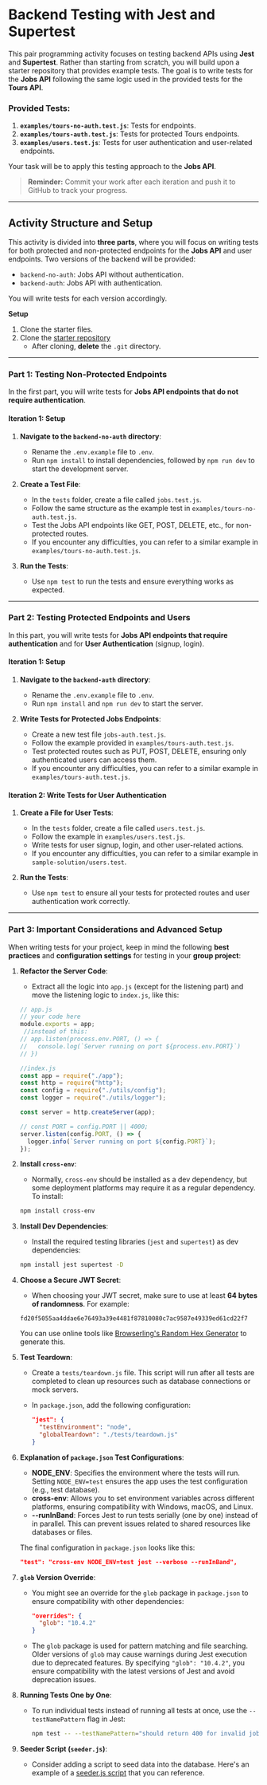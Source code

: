 # Backend Testing with Jest and Supertest

This pair programming activity focuses on testing backend APIs using **Jest** and **Supertest**. Rather than starting from scratch, you will build upon a starter repository that provides example tests. The goal is to write tests for the **Jobs API** following the same logic used in the provided tests for the **Tours API**.

### Provided Tests:
1. **`examples/tours-no-auth.test.js`**: Tests for endpoints.
2. **`examples/tours-auth.test.js`**: Tests for protected Tours endpoints.
3. **`examples/users.test.js`**: Tests for user authentication and user-related endpoints.

Your task will be to apply this testing approach to the **Jobs API**.

> **Reminder:** Commit your work after each iteration and push it to GitHub to track your progress.

---

## Activity Structure and Setup

This activity is divided into **three parts**, where you will focus on writing tests for both protected and non-protected endpoints for the **Jobs API** and user endpoints. Two versions of the backend will be provided:
- `backend-no-auth`: Jobs API without authentication.
- `backend-auth`: Jobs API with authentication.

You will write tests for each version accordingly.

**Setup**

1. Clone the starter files.
2. Clone the [starter repository](https://github.com/tx00-resources-en/week7-bepp-starter)
   - After cloning, **delete** the `.git` directory.

---

### Part 1: Testing Non-Protected Endpoints

In the first part, you will write tests for **Jobs API endpoints that do not require authentication**.

#### Iteration 1: Setup
1. **Navigate to the `backend-no-auth` directory**:
   - Rename the `.env.example` file to `.env`.
   - Run `npm install` to install dependencies, followed by `npm run dev` to start the development server.

2. **Create a Test File**:
   - In the `tests` folder, create a file called `jobs.test.js`.
   - Follow the same structure as the example test in `examples/tours-no-auth.test.js`.
   - Test the Jobs API endpoints like GET, POST, DELETE, etc., for non-protected routes.   
   - If you encounter any difficulties, you can refer to a similar example in `examples/tours-no-auth.test.js`.
   
   <!-- - The code is **missing a test case**. You can implement it based on the example from `tours-no-auth.test.js`:
     ```js
     it("should return 400 for invalid job ID when DELETE /api/jobs/:id", async () => {
       // your code here
     });
     ``` -->

4. **Run the Tests**:
   - Use `npm test` to run the tests and ensure everything works as expected.

---

### Part 2: Testing Protected Endpoints and Users

In this part, you will write tests for **Jobs API endpoints that require authentication** and for **User Authentication** (signup, login).

#### Iteration 1: Setup
1. **Navigate to the `backend-auth` directory**:
   - Rename the `.env.example` file to `.env`.
   - Run `npm install` and `npm run dev` to start the server.

2. **Write Tests for Protected Jobs Endpoints**:
   - Create a new test file `jobs-auth.test.js`.
   - Follow the example provided in `examples/tours-auth.test.js`.
   - Test protected routes such as PUT, POST, DELETE, ensuring only authenticated users can access them.
   - If you encounter any difficulties, you can refer to a similar example in `examples/tours-auth.test.js`. 
<!--    
   - The code is **missing a test case**. You can implement it based on the example from `tours-auth.test.js`:
     ```js
     it("should update one job by ID when PUT /api/jobs/:id is called", async () => {
       // your code here
     });
     ``` -->

#### Iteration 2: Write Tests for User Authentication
1. **Create a File for User Tests**:
   - In the `tests` folder, create a file called `users.test.js`.
   - Follow the example in `examples/users.test.js`.
   - Write tests for user signup, login, and other user-related actions.
   - If you encounter any difficulties, you can refer to a similar example in `sample-solution/users.test`.  
   
   <!-- The code is **missing two test cases**. You can implement them based on the example from `examples/users.test`
     - Test case for signup with invalid credentials:
       ```js
       it("should return an error with invalid credentials", async () => {
         // your code here
       });
       ```
     - Test case for login with invalid credentials:
       ```js
       it("should return an error with invalid credentials", async () => {
         // your code here
       });
       ``` -->

3. **Run the Tests**:
   - Use `npm test` to ensure all your tests for protected routes and user authentication work correctly.

---

### Part 3: Important Considerations and Advanced Setup

When writing tests for your project, keep in mind the following **best practices** and **configuration settings** for testing in your **group project**:

1. **Refactor the Server Code**:
   - Extract all the logic into `app.js` (except for the listening part) and move the listening logic to `index.js`, like this:

   ```js
   // app.js
   // your code here
   module.exports = app;
    //instead of this:
   // app.listen(process.env.PORT, () => {
   //   console.log(`Server running on port ${process.env.PORT}`)
   // })  
   ```

   ```js
   //index.js
   const app = require("./app");
   const http = require("http");
   const config = require("./utils/config");
   const logger = require("./utils/logger");

   const server = http.createServer(app);

   // const PORT = config.PORT || 4000; 
   server.listen(config.PORT, () => {
     logger.info(`Server running on port ${config.PORT}`);
   });
   ```

2. **Install `cross-env`**:
   - Normally, `cross-env` should be installed as a dev dependency, but some deployment platforms may require it as a regular dependency. To install:
   
   ```bash
   npm install cross-env
   ```

3. **Install Dev Dependencies**:
   - Install the required testing libraries (`jest` and `supertest`) as dev dependencies:
   
   ```bash
   npm install jest supertest -D
   ```

4. **Choose a Secure JWT Secret**:
   - When choosing your JWT secret, make sure to use at least **64 bytes of randomness**. For example:
   
   `fd20f5055aa4ddae6e76493a39e4481f87810080c7ac9587e49339ed61cd22f7`

   You can use online tools like [Browserling's Random Hex Generator](https://www.browserling.com/tools/random-hex) to generate this.

5. **Test Teardown**:
   - Create a `tests/teardown.js` file. This script will run after all tests are completed to clean up resources such as database connections or mock servers.
   - In `package.json`, add the following configuration:
   
     ```json
     "jest": {
       "testEnvironment": "node",
       "globalTeardown": "./tests/teardown.js"
     }
     ```

6. **Explanation of `package.json` Test Configurations**:
   - **NODE_ENV**: Specifies the environment where the tests will run. Setting `NODE_ENV=test` ensures the app uses the test configuration (e.g., test database).
   - **cross-env**: Allows you to set environment variables across different platforms, ensuring compatibility with Windows, macOS, and Linux.
   - **--runInBand**: Forces Jest to run tests serially (one by one) instead of in parallel. This can prevent issues related to shared resources like databases or files.

   The final configuration in `package.json` looks like this:

   ```json
   "test": "cross-env NODE_ENV=test jest --verbose --runInBand",
   ```

7. **`glob` Version Override**:
   - You might see an override for the `glob` package in `package.json` to ensure compatibility with other dependencies:
   
     ```json
     "overrides": {
       "glob": "10.4.2"
     }
     ```

   - The `glob` package is used for pattern matching and file searching. Older versions of `glob` may cause warnings during Jest execution due to deprecated features. By specifying `"glob": "10.4.2"`, you ensure compatibility with the latest versions of Jest and avoid deprecation issues.

8. **Running Tests One by One**:
   - To run individual tests instead of running all tests at once, use the `--testNamePattern` flag in Jest:
   
     ```bash
     npm test -- --testNamePattern="should return 400 for invalid job ID"
     ```

9. **Seeder Script (`seeder.js`)**:
   - Consider adding a script to seed data into the database. Here's an example of a [seeder.js script](https://github.com/bradtraversy/proshop_mern/blob/master/backend/seeder.js) that you can reference.

